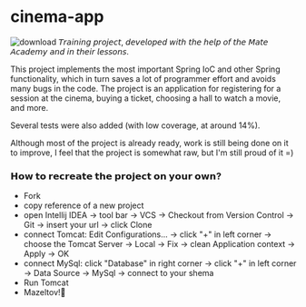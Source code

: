 # cinema-app
![download](https://user-images.githubusercontent.com/38344357/170824900-0bacac40-c0ed-40cc-b19c-cf911927f4da.png)
𝘛𝘳𝘢𝘪𝘯𝘪𝘯𝘨 𝘱𝘳𝘰𝘫𝘦𝘤𝘵, 𝘥𝘦𝘷𝘦𝘭𝘰𝘱𝘦𝘥 𝘸𝘪𝘵𝘩 𝘵𝘩𝘦 𝘩𝘦𝘭𝘱 𝘰𝘧 𝘵𝘩𝘦 𝘔𝘢𝘵𝘦 𝘈𝘤𝘢𝘥𝘦𝘮𝘺 𝘢𝘯𝘥 𝘪𝘯 𝘵𝘩𝘦𝘪𝘳 𝘭𝘦𝘴𝘴𝘰𝘯𝘴.

This project implements the most important Spring IoC and other Spring functionality, which in turn saves a lot of programmer effort and avoids many bugs in the code.
The project is an application for registering for a session at the cinema, buying a ticket, choosing a hall to watch a movie, and more.

Several tests were also added (with low coverage, at around 14%).

Although most of the project is already ready, work is still being done on it to improve, I feel that the project is somewhat raw, but I'm still proud of it =)

<h3>𝗛𝗼𝘄 𝘁𝗼 𝗿𝗲𝗰𝗿𝗲𝗮𝘁𝗲 𝘁𝗵𝗲 𝗽𝗿𝗼𝗷𝗲𝗰𝘁 𝗼𝗻 𝘆𝗼𝘂𝗿 𝗼𝘄𝗻?</h3>
  <ul>
          <li>Fork</li>
          <li>copy reference of a new project</li>
          <li> open Intellij IDEA -> tool bar -> VCS -> Checkout from Version Control -> Git -> insert your url -> click Clone</li>
          <li> connect Tomcat: Edit Configurations... -> click "+" in left corner -> choose the Tomcat Server -> Local -> Fix -> clean Application context -> Apply -> OK</li>
          <li>connect MySql: click "Database" in right corner -> click "+" in left corner -> Data Source -> MySql -> connect to your shema </li>
          <li>Run Tomcat</li>
          <li>Mazeltov!👏</li>
        </ul>

